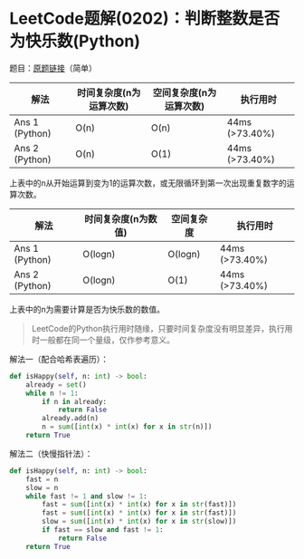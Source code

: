 # LeetCode题解(0202)：判断整数是否为快乐数(Python)

题目：[原题链接](https://leetcode-cn.com/problems/happy-number/)（简单）

| 解法           | 时间复杂度(n为运算次数) | 空间复杂度(n为运算次数) | 执行用时       |
| -------------- | ----------------------- | ----------------------- | -------------- |
| Ans 1 (Python) | O(n)                    | O(n)                    | 44ms (>73.40%) |
| Ans 2 (Python) | O(n)                    | O(1)                    | 44ms (>73.40%) |

上表中的n从开始运算到变为1的运算次数，或无限循环到第一次出现重复数字的运算次数。

| 解法           | 时间复杂度(n为数值) | 空间复杂度 | 执行用时       |
| -------------- | ------------------- | ---------- | -------------- |
| Ans 1 (Python) | O(logn)             | O(logn)    | 44ms (>73.40%) |
| Ans 2 (Python) | O(logn)             | O(1)       | 44ms (>73.40%) |

上表中的n为需要计算是否为快乐数的数值。

>  LeetCode的Python执行用时随缘，只要时间复杂度没有明显差异，执行用时一般都在同一个量级，仅作参考意义。

解法一（配合哈希表遍历）：

```python
def isHappy(self, n: int) -> bool:
    already = set()
    while n != 1:
        if n in already:
            return False
        already.add(n)
        n = sum([int(x) * int(x) for x in str(n)])
    return True
```

解法二（快慢指针法）：

```python
def isHappy(self, n: int) -> bool:
    fast = n
    slow = n
    while fast != 1 and slow != 1:
        fast = sum([int(x) * int(x) for x in str(fast)])
        fast = sum([int(x) * int(x) for x in str(fast)])
        slow = sum([int(x) * int(x) for x in str(slow)])
        if fast == slow and fast != 1:
            return False
    return True
```
